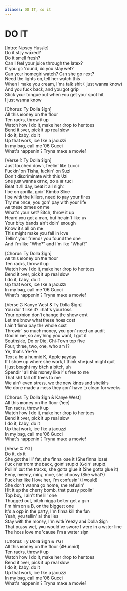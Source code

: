 ```yaml
---
aliases: DO IT, do it
---
```


# DO IT

[Intro: Nipsey Hussle]  
Do it stay waxed?  
Do it smell fresh?  
Can I feel your juice through the latex?  
If you go 'round, do you stay wet?  
Can your homegirl watch? Can she go next?  
Need the lights on, tell her watch this  
When I make you cream, I'ma talk shit (I just wanna know)  
And you fuck back, and you got grip  
Stick your tongue out when you get your spot hit  
I just wanna know  

[Chorus: Ty Dolla $ign]  
All this money on the floor  
Ten racks, throw it up  
Watch how I do it, make her drop to her toes  
Bend it over, pick it up real slow  
I do it, baby, do it  
Up that work, ice like a jacuzzi  
In my bag, call me '06 Gucci  
What's happenin'? Tryna make a movie?  

[Verse 1: Ty Dolla $ign]  
Just touched down, feelin' like Lucci  
Fuckin' on Tisha, fuckin' on Suzi  
Don't discriminate with this Uzi  
She just wanna drink, do a lil' tuci  
Beat it all day, beat it all night  
I be on gorilla, goin' Kimbo Slicе  
I be with the killers, need to pay your finеs  
Try me once, you gon' pay with your life  
All these dimes on me  
What's your set? Bitch, throw it up  
Heard you got a man, but he ain't like us  
Your bitty bands ain't doin' enough  
Know it's all on me  
This might make you fall in love  
Tellin' your friends you found the one  
And I'm like "Who?" and I'm like "What?"  

[Chorus: Ty Dolla $ign]  
All this money on the floor  
Ten racks, throw it up  
Watch how I do it, make her drop to her toes  
Bend it over, pick it up real slow  
I do it, baby, do it  
Up that work, ice like a jacuzzi  
In my bag, call me '06 Gucci  
What's happenin'? Tryna make a movie?  

[Verse 2: Kanye West & Ty Dolla $ign]  
You don't like it? That's your loss  
Your opinion don't change the show cost  
Let me know what these hoes cost  
I ain't finna pay the whole cost  
Throwin' so much money, you gon' need an audit  
God in me, so anything you want, I got it  
Southside, Do or Die, Chi-Town top five  
Four, three, two, one, who am I?  
Ye, that's Ye-Ye  
Text a ho a hunnid K, Apple payday  
If I show up where she work, I think she just might quit  
I just bought my bitch a bitch, uh  
Spendin' all this money like it's free to me  
That shit fall off trees to me  
We ain't even stress, we the new kings and sheikhs  
We done made a mess they gon' have to clean for weeks  

[Chorus: Ty Dolla $ign & Kanye West]  
All this money on the floor (Yee)  
Ten racks, throw it up  
Watch how I do it, make her drop to her toes  
Bend it over, pick it up real slow  
I do it, baby, do it  
Up that work, ice like a jacuzzi  
In my bag, call me '06 Gucci  
What's happenin'? Tryna make a movie?  

[Verse 3: YG]  
Do it, do it  
She got the lil' fat, she finna lose it (She finna lose)  
Fuck her from the back, goin' stupid (Goin' stupid)  
Pullin' out the tracks, she gotta glue it (She gotta glue it)  
Eeny, meeny, miny, moe, she choosy (She what?)  
Fuck her like I love her, I'm confusin' (I would)  
She don't wanna go home, she refusin'  
Hit it up the cherry bomb, that pussy poolin'  
Top boy, I ain't the lil' one  
Thugged out, bitch nigga better get a gun  
I'm him on a B, on the biggest one  
It's a opp in the party, I'm finna kill the fun  
Yeah, you tellin' all the lies  
Stay with the money, I'm with Yeezy and Dolla $ign  
That pussy wet, you would've swore I were in a water line  
The hoes love me 'cause I'm a water sign  

[Chorus: Ty Dolla $ign & YG]  
All this money on the floor (4Hunnid)  
Ten racks, throw it up  
Watch how I do it, make her drop to her toes  
Bend it over, pick it up real slow  
I do it, baby, do it  
Up that work, ice like a jacuzzi  
In my bag, call me '06 Gucci  
What's happenin'? Tryna make a movie?
